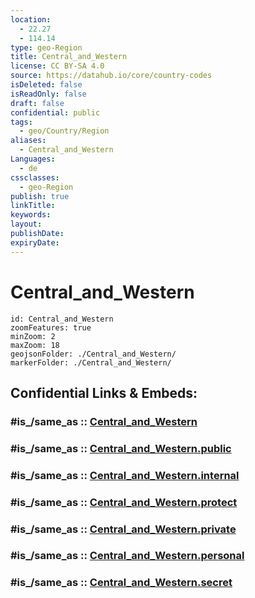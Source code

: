 ```yaml
---
location:
  - 22.27
  - 114.14
type: geo-Region
title: Central_and_Western
license: CC BY-SA 4.0
source: https://datahub.io/core/country-codes
isDeleted: false
isReadOnly: false
draft: false
confidential: public
tags:
  - geo/Country/Region
aliases:
  - Central_and_Western
Languages:
  - de
cssclasses:
  - geo-Region
publish: true
linkTitle:
keywords:
layout:
publishDate:
expiryDate:
---
```


# Central_and_Western

```leaflet
id: Central_and_Western
zoomFeatures: true 
minZoom: 2 
maxZoom: 18
geojsonFolder: ./Central_and_Western/
markerFolder: ./Central_and_Western/
```


## Confidential Links & Embeds: 

### #is_/same_as :: [Central_and_Western](/_Standards/Earth/Continent/Asia/Asia~East/China/Hong_Kong/Counties/Central_and_Western.md) 

### #is_/same_as :: [Central_and_Western.public](/_public/Earth/Continent/Asia/Asia~East/China/Hong_Kong/Counties/Central_and_Western.public.md) 

### #is_/same_as :: [Central_and_Western.internal](/_internal/Earth/Continent/Asia/Asia~East/China/Hong_Kong/Counties/Central_and_Western.internal.md) 

### #is_/same_as :: [Central_and_Western.protect](/_protect/Earth/Continent/Asia/Asia~East/China/Hong_Kong/Counties/Central_and_Western.protect.md) 

### #is_/same_as :: [Central_and_Western.private](/_private/Earth/Continent/Asia/Asia~East/China/Hong_Kong/Counties/Central_and_Western.private.md) 

### #is_/same_as :: [Central_and_Western.personal](/_personal/Earth/Continent/Asia/Asia~East/China/Hong_Kong/Counties/Central_and_Western.personal.md) 

### #is_/same_as :: [Central_and_Western.secret](/_secret/Earth/Continent/Asia/Asia~East/China/Hong_Kong/Counties/Central_and_Western.secret.md)

